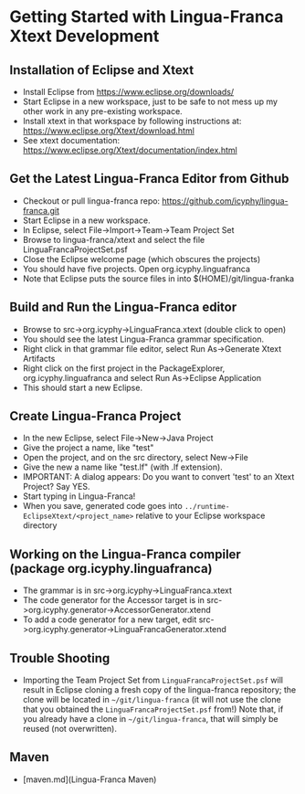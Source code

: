 # Getting Started with Lingua-Franca Xtext Development

## Installation of Eclipse and Xtext

* Install Eclipse from https://www.eclipse.org/downloads/
* Start Eclipse in a new workspace, just to be safe to not mess up my other work in any pre-existing workspace.
* Install xtext in that workspace by following instructions at: https://www.eclipse.org/Xtext/download.html
* See xtext documentation: https://www.eclipse.org/Xtext/documentation/index.html

## Get the Latest Lingua-Franca Editor from Github

* Checkout or pull lingua-franca repo: https://github.com/icyphy/lingua-franca.git
* Start Eclipse in a new workspace.
* In Eclipse, select File->Import->Team->Team Project Set
* Browse to lingua-franca/xtext and select the file LinguaFrancaProjectSet.psf
* Close the Eclipse welcome page (which obscures the projects)
* You should have five projects. Open org.icyphy.linguafranca
* Note that Eclipse puts the source files in into $(HOME)/git/lingua-franka

## Build and Run the Lingua-Franca editor

* Browse to src->org.icyphy->LinguaFranca.xtext (double click to open)
* You should see the latest Lingua-Franca grammar specification.
* Right click in that grammar file editor, select Run As->Generate Xtext Artifacts
* Right click on the first project in the PackageExplorer, org.icyphy.linguafranca and select Run As->Eclipse Application
* This should start a new Eclipse.

## Create Lingua-Franca Project

* In the new Eclipse, select File->New->Java Project
* Give the project a name, like "test"
* Open the project, and on the src directory, select New->File
* Give the new a name like "test.lf" (with .lf extension).
* IMPORTANT: A dialog appears: Do you want to convert 'test' to an Xtext Project? Say YES.
* Start typing in Lingua-Franca!
* When you save, generated code goes into `../runtime-EclipseXtext/<project_name>` relative to your Eclipse workspace directory

## Working on the Lingua-Franca compiler (package org.icyphy.linguafranca)
* The grammar is in src->org.icyphy->LinguaFranca.xtext
* The code generator for the Accessor target is in src->org.icyphy.generator->AccessorGenerator.xtend
* To add a code generator for a new target, edit src->org.icyphy.generator->LinguaFrancaGenerator.xtend

## Trouble Shooting
* Importing the Team Project Set from `LinguaFrancaProjectSet.psf` will result in Eclipse cloning a fresh copy of the lingua-franca repository; the clone will be located in `~/git/lingua-franca` (it will not use the clone that you obtained the `LinguaFrancaProjectSet.psf` from!) Note that, if you already have a clone in `~/git/lingua-franca`, that will simply be reused (not overwritten).

## Maven
* [maven.md](Lingua-Franca Maven)
